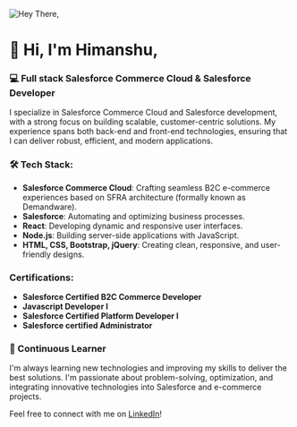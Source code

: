 
![Hey There,](https://github.com/user-attachments/assets/d5a2136f-7865-4ce9-b679-ad6d9f6240be)

# 👋 Hi, I'm Himanshu,

### 💻 Full stack Salesforce Commerce Cloud & Salesforce Developer

I specialize in Salesforce Commerce Cloud and Salesforce development, with a strong focus on building scalable, customer-centric solutions. My experience spans both back-end and front-end technologies, ensuring that I can deliver robust, efficient, and modern applications.

### 🛠️ Tech Stack:
- **Salesforce Commerce Cloud**: Crafting seamless B2C e-commerce experiences based on SFRA architecture (formally known as Demandware).
- **Salesforce**: Automating and optimizing business processes.
- **React**: Developing dynamic and responsive user interfaces.
- **Node.js**: Building server-side applications with JavaScript.
- **HTML, CSS, Bootstrap, jQuery**: Creating clean, responsive, and user-friendly designs.


### Certifications:
- **Salesforce Certified B2C Commerce Developer**
- **Javascript Developer I**
- **Salesforce Certified Platform Developer I**
- **Salesforce certified Administrator**

### 🌱 Continuous Learner
I'm always learning new technologies and improving my skills to deliver the best solutions. I'm passionate about problem-solving, optimization, and integrating innovative technologies into Salesforce and e-commerce projects.

Feel free to connect with me on [LinkedIn](www.linkedin.com/in/himanshu-dadhaniya)!
